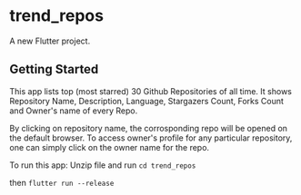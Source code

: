# trend_repos

A new Flutter project.

## Getting Started

This app lists top (most starred) 30 Github Repositories of all time.
It shows Repository Name, Description, Language, Stargazers Count, Forks Count and Owner's name of every Repo.

By clicking on repository name, the corrosponding repo will be opened on the default browser.
To access owner's profile for any particular repository, one can simply click on the owner name for the repo.

To run this app:
Unzip file and run `cd trend_repos`

then `flutter run --release`

